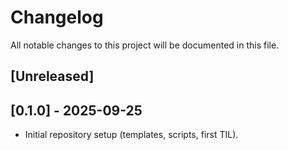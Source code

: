 # Changelog

All notable changes to this project will be documented in this file.

## [Unreleased]

## [0.1.0] - 2025-09-25
- Initial repository setup (templates, scripts, first TIL).
